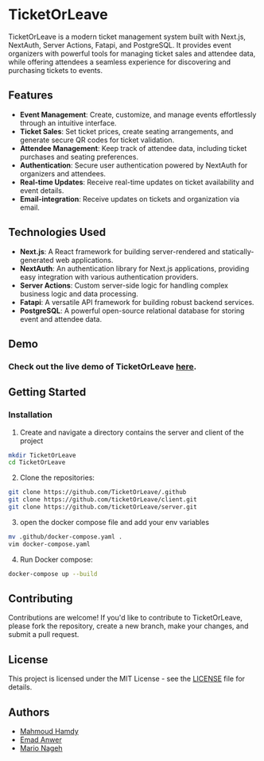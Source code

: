 # TicketOrLeave

TicketOrLeave is a modern ticket management system built with Next.js, NextAuth, Server Actions, Fatapi, and PostgreSQL. It provides event organizers with powerful tools for managing ticket sales and attendee data, while offering attendees a seamless experience for discovering and purchasing tickets to events.

## Features

- **Event Management**: Create, customize, and manage events effortlessly through an intuitive interface.
- **Ticket Sales**: Set ticket prices, create seating arrangements, and generate secure QR codes for ticket validation.
- **Attendee Management**: Keep track of attendee data, including ticket purchases and seating preferences.
- **Authentication**: Secure user authentication powered by NextAuth for organizers and attendees.
- **Real-time Updates**: Receive real-time updates on ticket availability and event details.
- **Email-integration**: Receive updates on tickets and organization via email.

## Technologies Used

- **Next.js**: A React framework for building server-rendered and statically-generated web applications.
- **NextAuth**: An authentication library for Next.js applications, providing easy integration with various authentication providers.
- **Server Actions**: Custom server-side logic for handling complex business logic and data processing.
- **Fatapi**: A versatile API framework for building robust backend services.
- **PostgreSQL**: A powerful open-source relational database for storing event and attendee data.

## Demo

### Check out the live demo of TicketOrLeave [here](http://mn-developer.com:3051).

## Getting Started

<!-- ### Prerequisites

- Node.js and npm installed on your machine
- PostgreSQL database instance -->

### Installation

1. Create and navigate a directory contains the server and client of the project
```bash
mkdir TicketOrLeave
cd TicketOrLeave
```


2. Clone the repositories:
```bash
git clone https://github.com/TicketOrLeave/.github
git clone https://github.com/ticketOrLeave/client.git
git clone https://github.com/ticketOrLeave/server.git
```

3. open the docker compose file and add your env variables
```bash
mv .github/docker-compose.yaml .
vim docker-compose.yaml
```

4. Run Docker compose:

```bash
docker-compose up --build
```

## Contributing

Contributions are welcome! If you'd like to contribute to TicketOrLeave, please fork the repository, create a new branch, make your changes, and submit a pull request.

## License

This project is licensed under the MIT License - see the [LICENSE](LICENSE) file for details.

## Authors
- [Mahmoud Hamdy](https://github.com/TutTrue)
- [Emad Anwer](https://github.com/EmadAnwer)
- [Mario Nageh](https://github.com/MarioNageh)